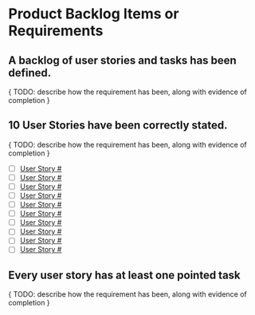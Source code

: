 # Product Backlog Items or Requirements

## A backlog of user stories and tasks has been defined.

{ TODO: describe how the requirement has been, along with evidence of completion }

## 10 User Stories have been correctly stated.

{ TODO: describe how the requirement has been, along with evidence of completion }

- [ ] [User Story #]()
- [ ] [User Story #]()
- [ ] [User Story #]()
- [ ] [User Story #]()
- [ ] [User Story #]()
- [ ] [User Story #]()
- [ ] [User Story #]()
- [ ] [User Story #]()
- [ ] [User Story #]()
- [ ] [User Story #]()

## Every user story has at least one pointed task

{ TODO: describe how the requirement has been, along with evidence of completion }
